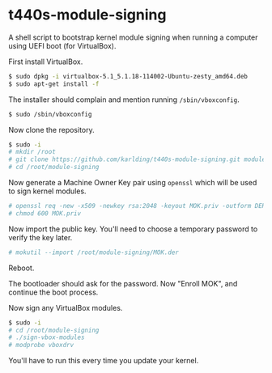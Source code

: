 # t440s-module-signing
A shell script to bootstrap kernel module signing when running a computer using UEFI boot (for VirtualBox).

First install VirtualBox.

```bash
$ sudo dpkg -i virtualbox-5.1_5.1.18-114002-Ubuntu-zesty_amd64.deb
$ sudo apt-get install -f
``` 

The installer should complain and mention running ``/sbin/vboxconfig``.

```bash
$ sudo /sbin/vboxconfig
```

Now clone the repository.

```bash
$ sudo -i
# mkdir /root
# git clone https://github.com/karlding/t440s-module-signing.git module-signing
# cd /root/module-signing
```

Now generate a Machine Owner Key pair using ``openssl`` which will be used to sign kernel modules.

```bash
# openssl req -new -x509 -newkey rsa:2048 -keyout MOK.priv -outform DER -out MOK.der -nodes -days 36500 -subj "/CN=Karl Ding/"
# chmod 600 MOK.priv
```

Now import the public key. You'll need to choose a temporary password to verify the key later.
```bash
# mokutil --import /root/module-signing/MOK.der
```

Reboot.

The bootloader should ask for the password. Now "Enroll MOK", and continue the boot process.

Now sign any VirtualBox modules.

```bash
$ sudo -i
# cd /root/module-signing
# ./sign-vbox-modules
# modprobe vboxdrv
```

You'll have to run this every time you update your kernel.
